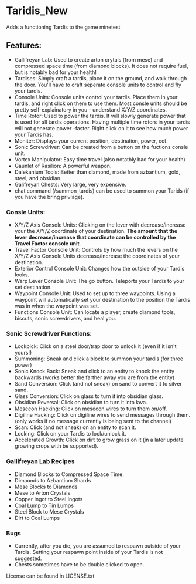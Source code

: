 # Taridis_New
Adds a functioning Tardis to the game minetest
	
## Features:

- Gallifreyan Lab: Used to create arton crytals (from mese) and compressed space time (from diamond blocks).  It does not require fuel, but is notably bad for your health!
- Tardises: Simply craft a tardis, place it on the ground, and walk through the door.  You'll have to craft seperate console units to control and fly your tardis.
- Console Units: Console units control your tardis. Place them in your tardis, and right click on them to use them.  Most consle units should be pretty self-explainatory in you - understand X/Y/Z coordinates.
- Time Rotor: Used to power the tardis. It will slowly generate power that is used for all tardis operations. Having multiple time rotors in your tardis will not generate power -faster. Right click on it to see how much power your Tardis has.
- Moniter: Displays your current position, destination, power, ect.
- Sonic Screwdriver: Can be created from a button on the fuctions consle unit.
- Vortex Manipulator: Easy time travel (also notatbly bad for your health)
- Gaunlet of Rasilion: A powerful weapon.
- Dalekanium Tools: Better than diamond, made from azbantium, gold, steel, and obsidian.
- Galifreyan Chests: Very large, very expensive. 
- chat command (/summon_tardis) can be used to summon your Tarids (if you have the bring privlage).

### Consle Units:

- X/Y/Z Axis Console Units: Clicking on the lever with decrease/increase your the X/Y/Z coordinate of your destination. **The amount that the lever decrease/increase that coordinate can be controlled by the Travel Factor console unit**.
- Travel Factor Console Unit: Controls by how much the levers on the X/Y/Z Axis Console Units decrease/increase the coordinates of your destination.
- Exterior Control Console Unit: Changes how the outside of your Tardis looks.
- Warp Lever Console Unit: The go button. Teleports your Tardis to your set destination.
- Waypoint Console Unit: Used to set up to three waypoints. Using a waypoint will automatically set your destination to the position the Tardis was in when the waypoint was set.
- Functions Console Unit: Can locate a player, create diamond tools, biscuts, sonic screwdrivers, and heal you.

### Sonic Screwdriver Functions:

- Lockpick: Click on a steel door/trap door to unlock it (even if it isn't yours!)
- Summoning: Sneak and click a block to summon your tardis (for three power)
- Sonic Knock Back: Sneak and click to an entity to knock the entity backwards (works better the farther away you are from the entity)
- Sand Conversion: Click (and not sneak) on sand to convert it to silver sand.
- Glass Conversion: Click on glass to turn it into obsidian glass.
- Obsidian Reversal: Click on obsidian to turn it into lava.
- Mesecon Hacking: Click on mesecon wires to turn them on/off.
- Digiline Hacking: Click on digiline wires to send messages through them. (only works if no message currently is being sent to the channel)
- Scan: Click (and not sneak) on an entity to scan it.
- Locking: Click on your Tardis to lock/unlock it.
- Accelerated Growth: Click on dirt to grow grass on it (in a later update growing crops with be supported).

### Gallifreyan Lab Recipes

- Diamond Blocks to Compressed Space Time.
- Dimaonds to Azbantium Shards
- Mese Blocks to Diamonds
- Mese to Arton Crystals
- Copper Ingot to Steel Ingots
- Coal Lump to Tin Lumps
- Steel Block to Mese Crystals
- Dirt to Coal Lumps

### Bugs

- Currently, after you die, you are assumed to respawn outside of your Tardis. Setting your respawn point inside of your Tardis is not suggested.
- Chests sometimes have to be double clicked to open.

License can be found in LICENSE.txt
